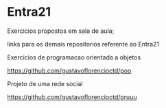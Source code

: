 # Entra21
Exercicios propostos em sala de aula;

links para os demais repositorios referente ao Entra21

Exercicios de programacao orientada a objetos

https://github.com/gustavoflorencioctd/poo

Projeto de uma rede social

https://github.com/gustavoflorencioctd/pruuu
